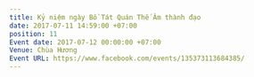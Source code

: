 ```yaml
---
title: Kỷ niệm ngày Bồ Tát Quán Thế Âm thành đạo
date: 2017-07-11 14:59:00 +07:00
position: 11
Event date: 2017-07-12 00:00:00 +07:00
Venue: Chùa Hương
Event URL: https://www.facebook.com/events/135373113684385/
---
```


